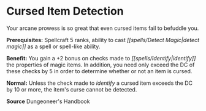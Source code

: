﻿---
cssclass: [feats]

---
# Cursed Item Detection

Your arcane prowess is so great that even cursed items fail to befuddle you.

**Prerequisites:** Spellcraft 5 ranks, ability to cast _[[spells/Detect Magic|detect magic]]_ as a spell or spell-like ability.

**Benefit:** You gain a +2 bonus on checks made to _[[spells/Identify|identify]]_ the properties of magic items. In addition, you need only exceed the DC of these checks by 5 in order to determine whether or not an item is cursed.

**Normal:** Unless the check made to _identify_ a cursed item exceeds the DC by 10 or more, the item's curse cannot be detected.

**Source** Dungeoneer's Handbook